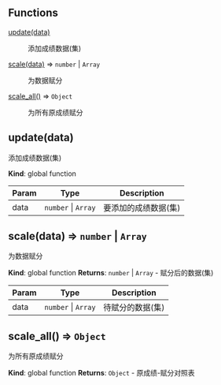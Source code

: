 ## Functions

<dl>
<dt><a href="#update">update(data)</a></dt>
<dd><p>添加成绩数据(集)</p>
</dd>
<dt><a href="#scale">scale(data)</a> ⇒ <code>number</code> | <code>Array</code></dt>
<dd><p>为数据赋分</p>
</dd>
<dt><a href="#scale_all">scale_all()</a> ⇒ <code>Object</code></dt>
<dd><p>为所有原成绩赋分</p>
</dd>
</dl>

<a name="update"></a>

## update(data)
添加成绩数据(集)

**Kind**: global function

| Param | Type | Description |
| --- | --- | --- |
| data | <code>number</code> \| <code>Array</code> | 要添加的成绩数据(集) |

<a name="scale"></a>

## scale(data) ⇒ <code>number</code> \| <code>Array</code>
为数据赋分

**Kind**: global function
**Returns**: <code>number</code> \| <code>Array</code> - 赋分后的数据(集)

| Param | Type | Description |
| --- | --- | --- |
| data | <code>number</code> \| <code>Array</code> | 待赋分的数据(集) |

<a name="scale_all"></a>

## scale\_all() ⇒ <code>Object</code>
为所有原成绩赋分

**Kind**: global function
**Returns**: <code>Object</code> - 原成绩-赋分对照表